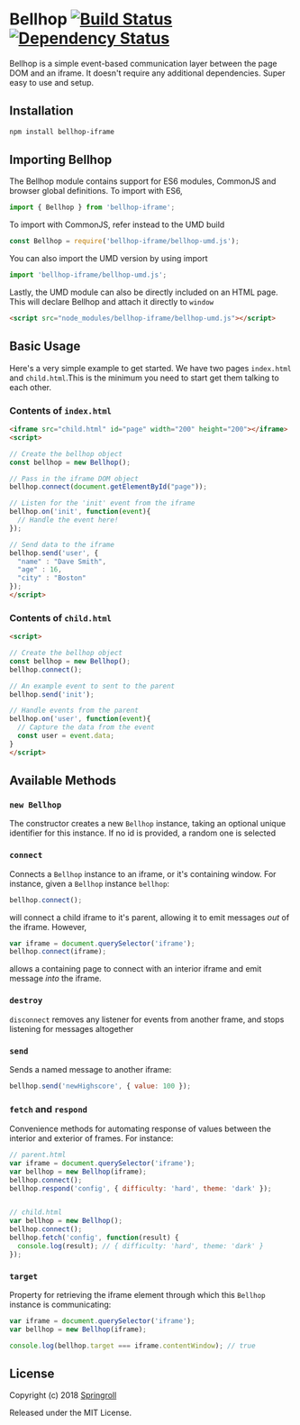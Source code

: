# Bellhop [![Build Status](https://travis-ci.org/SpringRoll/Bellhop.svg?branch=master)](https://travis-ci.org/SpringRoll/Bellhop) [![Dependency Status](https://david-dm.org/SpringRoll/Bellhop.svg?style=flat)](https://david-dm.org/SpringRoll/Bellhop)

Bellhop is a simple event-based communication layer between the page DOM and an iframe. It doesn't require any additional dependencies. Super easy to use and setup.

## Installation

```bash
npm install bellhop-iframe
```

## Importing Bellhop
The Bellhop module contains support for ES6 modules, CommonJS and browser global definitions. To import with ES6,

```javascript
import { Bellhop } from 'bellhop-iframe';
```

To import with CommonJS, refer instead to the UMD build

```javascript
const Bellhop = require('bellhop-iframe/bellhop-umd.js');
```
You can also import the UMD version by using import
```javascript
import 'bellhop-iframe/bellhop-umd.js';
```

Lastly, the UMD module can also be directly included on an HTML page. This will declare Bellhop and attach it directly
to `window`
```html
<script src="node_modules/bellhop-iframe/bellhop-umd.js"></script>
```

## Basic Usage ##

Here's a very simple example to get started. We have two pages `index.html` and `child.html`.This is the minimum you need to start get them talking to each other.

### Contents of `index.html` ###

```html
<iframe src="child.html" id="page" width="200" height="200"></iframe>
<script>

// Create the bellhop object
const bellhop = new Bellhop();

// Pass in the iframe DOM object
bellhop.connect(document.getElementById("page"));

// Listen for the 'init' event from the iframe
bellhop.on('init', function(event){
  // Handle the event here!
});

// Send data to the iframe
bellhop.send('user', {
  "name" : "Dave Smith",
  "age" : 16,
  "city" : "Boston"
});
</script>
```

### Contents of `child.html` ###

```html
<script>

// Create the bellhop object
const bellhop = new Bellhop();
bellhop.connect();

// An example event to sent to the parent
bellhop.send('init');

// Handle events from the parent
bellhop.on('user', function(event){
  // Capture the data from the event
  const user = event.data;
}
</script>
```

## Available Methods

### `new Bellhop`
The constructor creates a new `Bellhop` instance, taking an optional unique identifier for this instance. If no id is provided, a random one is selected

### `connect`
Connects a `Bellhop` instance to an iframe, or it's containing window. For instance, given a `Bellhop` instance `bellhop`:

```javascript
bellhop.connect();
```

will connect a child iframe to it's parent, allowing it to emit messages _out_ of the iframe. However,

```javascript
var iframe = document.querySelector('iframe');
bellhop.connect(iframe);
```

allows a containing page to connect with an interior iframe and emit message _into_ the iframe.

### `destroy`
`disconnect` removes any listener for events from another frame, and stops listening for messages altogether

### `send`
Sends a named message to another iframe:

```javascript
bellhop.send('newHighscore', { value: 100 });
```

### `fetch` and `respond`
Convenience methods for automating response of values between the interior and exterior of frames. For instance:

```javascript
// parent.html
var iframe = document.querySelector('iframe');
var bellhop = new Bellhop(iframe);
bellhop.connect();
bellhop.respond('config', { difficulty: 'hard', theme: 'dark' });


// child.html
var bellhop = new Bellhop();
bellhop.connect();
bellhop.fetch('config', function(result) {
  console.log(result); // { difficulty: 'hard', theme: 'dark' }
});
```

### `target`
Property for retrieving the iframe element through which this `Bellhop` instance is communicating:

```javascript
var iframe = document.querySelector('iframe');
var bellhop = new Bellhop(iframe);

console.log(bellhop.target === iframe.contentWindow); // true
```

## License ##

Copyright (c) 2018 [Springroll](https://github.com/SpringRoll)

Released under the MIT License.
